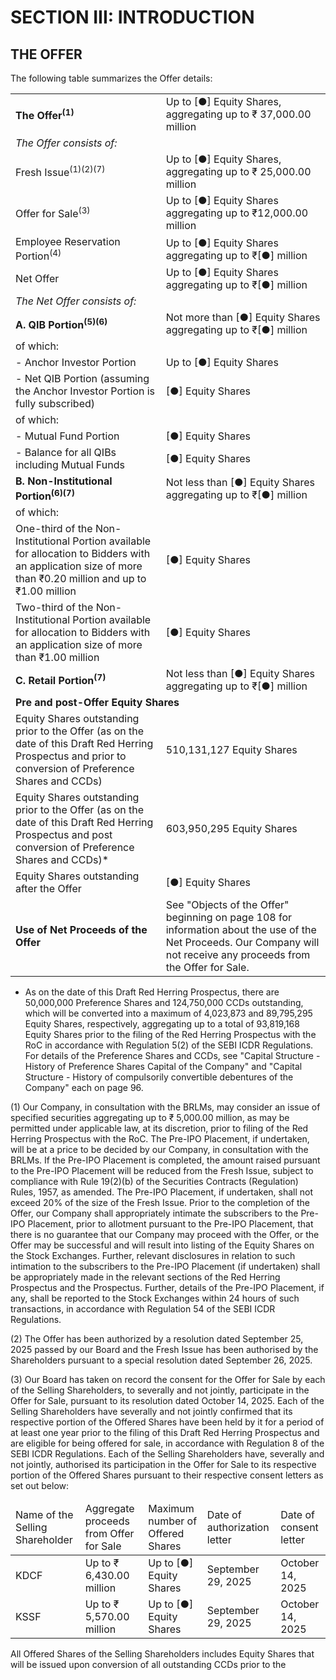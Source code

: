 # SECTION III: INTRODUCTION

## THE OFFER

The following table summarizes the Offer details:

<table><tr><td><strong>The Offer<sup>(1)</sup></strong></td><td>Up to [●] Equity Shares, aggregating up to ₹ 37,000.00 million</td></tr><tr><td colspan="2"><em>The Offer consists of:</em></td></tr><tr><td>Fresh Issue<sup>(1)(2)(7)</sup></td><td>Up to [●] Equity Shares, aggregating up to ₹ 25,000.00 million</td></tr><tr><td>Offer for Sale<sup>(3)</sup></td><td>Up to [●] Equity Shares aggregating up to ₹12,000.00 million</td></tr><tr><td>Employee Reservation Portion<sup>(4)</sup></td><td>Up to [●] Equity Shares aggregating up to ₹[●] million</td></tr><tr><td>Net Offer</td><td>Up to [●] Equity Shares aggregating up to ₹[●] million</td></tr><tr><td colspan="2"><em>The Net Offer consists of:</em></td></tr><tr><td><strong>A. QIB Portion<sup>(5)(6)</sup></strong></td><td>Not more than [●] Equity Shares aggregating up to ₹[●] million</td></tr><tr><td colspan="2">of which:</td></tr><tr><td>- Anchor Investor Portion</td><td>Up to [●] Equity Shares</td></tr><tr><td>- Net QIB Portion (assuming the Anchor Investor Portion is fully subscribed)</td><td>[●] Equity Shares</td></tr><tr><td colspan="2">of which:</td></tr><tr><td>- Mutual Fund Portion</td><td>[●] Equity Shares</td></tr><tr><td>- Balance for all QIBs including Mutual Funds</td><td>[●] Equity Shares</td></tr><tr><td><strong>B. Non-Institutional Portion<sup>(6)(7)</sup></strong></td><td>Not less than [●] Equity Shares aggregating up to ₹[●] million</td></tr><tr><td colspan="2">of which:</td></tr><tr><td>One-third of the Non-Institutional Portion available for allocation to Bidders with an application size of more than ₹0.20 million and up to ₹1.00 million</td><td>[●] Equity Shares</td></tr><tr><td>Two-third of the Non-Institutional Portion available for allocation to Bidders with an application size of more than ₹1.00 million</td><td>[●] Equity Shares</td></tr><tr><td><strong>C. Retail Portion<sup>(7)</sup></strong></td><td>Not less than [●] Equity Shares aggregating up to ₹[●] million</td></tr><tr><td colspan="2"><strong>Pre and post-Offer Equity Shares</strong></td></tr><tr><td>Equity Shares outstanding prior to the Offer (as on the date of this Draft Red Herring Prospectus and prior to conversion of Preference Shares and CCDs)</td><td>510,131,127 Equity Shares</td></tr><tr><td>Equity Shares outstanding prior to the Offer (as on the date of this Draft Red Herring Prospectus and post conversion of Preference Shares and CCDs)*</td><td>603,950,295 Equity Shares</td></tr><tr><td>Equity Shares outstanding after the Offer</td><td>[●] Equity Shares</td></tr><tr><td><strong>Use of Net Proceeds of the Offer</strong></td><td>See "Objects of the Offer" beginning on page 108 for information about the use of the Net Proceeds. Our Company will not receive any proceeds from the Offer for Sale.</td></tr></table>

* As on the date of this Draft Red Herring Prospectus, there are 50,000,000 Preference Shares and 124,750,000 CCDs outstanding, which will be converted into a maximum of 4,023,873 and 89,795,295 Equity Shares, respectively, aggregating up to a total of 93,819,168 Equity Shares prior to the filing of the Red Herring Prospectus with the RoC in accordance with Regulation 5(2) of the SEBI ICDR Regulations. For details of the Preference Shares and CCDs, see "Capital Structure - History of Preference Shares Capital of the Company" and "Capital Structure - History of compulsorily convertible debentures of the Company" each on page 96.

(1) Our Company, in consultation with the BRLMs, may consider an issue of specified securities aggregating up to ₹ 5,000.00 million, as may be permitted under applicable law, at its discretion, prior to filing of the Red Herring Prospectus with the RoC. The Pre-IPO Placement, if undertaken, will be at a price to be decided by our Company, in consultation with the BRLMs. If the Pre-IPO Placement is completed, the amount raised pursuant to the Pre-IPO Placement will be reduced from the Fresh Issue, subject to compliance with Rule 19(2)(b) of the Securities Contracts (Regulation) Rules, 1957, as amended. The Pre-IPO Placement, if undertaken, shall not exceed 20% of the size of the Fresh Issue. Prior to the completion of the Offer, our Company shall appropriately intimate the subscribers to the Pre-IPO Placement, prior to allotment pursuant to the Pre-IPO Placement, that there is no guarantee that our Company may proceed with the Offer, or the Offer may be successful and will result into listing of the Equity Shares on the Stock Exchanges. Further, relevant disclosures in relation to such intimation to the subscribers to the Pre-IPO Placement (if undertaken) shall be appropriately made in the relevant sections of the Red Herring Prospectus and the Prospectus. Further, details of the Pre-IPO Placement, if any, shall be reported to the Stock Exchanges within 24 hours of such transactions, in accordance with Regulation 54 of the SEBI ICDR Regulations.

(2) The Offer has been authorized by a resolution dated September 25, 2025 passed by our Board and the Fresh Issue has been authorised by the Shareholders pursuant to a special resolution dated September 26, 2025.

(3) Our Board has taken on record the consent for the Offer for Sale by each of the Selling Shareholders, to severally and not jointly, participate in the Offer for Sale, pursuant to its resolution dated October 14, 2025. Each of the Selling Shareholders have severally and not jointly confirmed that its respective portion of the Offered Shares have been held by it for a period of at least one year prior to the filing of this Draft Red Herring Prospectus and are eligible for being offered for sale, in accordance with Regulation 8 of the SEBI ICDR Regulations. Each of the Selling Shareholders have, severally and not jointly, authorised its participation in the Offer for Sale to its respective portion of the Offered Shares pursuant to their respective consent letters as set out below:

<table><thead><tr><td>Name of the Selling Shareholder</td><td>Aggregate proceeds from Offer for Sale</td><td>Maximum number of Offered Shares</td><td>Date of authorization letter</td><td>Date of consent letter</td></tr></thead><tbody><tr><td>KDCF</td><td>Up to ₹ 6,430.00 million</td><td>Up to [●] Equity Shares</td><td>September 29, 2025</td><td>October 14, 2025</td></tr><tr><td>KSSF</td><td>Up to ₹ 5,570.00 million</td><td>Up to [●] Equity Shares</td><td>September 29, 2025</td><td>October 14, 2025</td></tr></tbody></table>

All Offered Shares of the Selling Shareholders includes Equity Shares that will be issued upon conversion of all outstanding CCDs prior to the